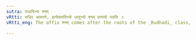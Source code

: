 ```yaml
---
sutra: रुधादिभ्यः श्नम्
vRtti: रुधिर् आवरणे, इत्येवमादिभ्यो धातुभ्यो श्नम् प्रत्ययो भवति ॥
vRtti_eng: The affix श्नम् comes after the roots of the _Rudhadi_ class, in denoting an agent when a _sarvadhatuka_ affix follows.

---
```

